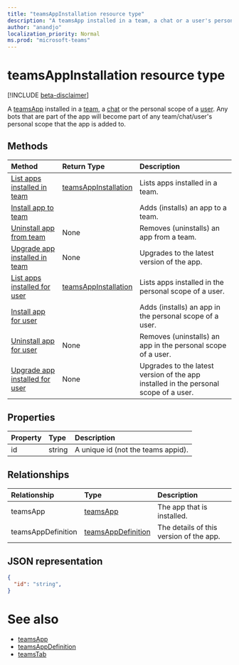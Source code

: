 ```yaml
---
title: "teamsAppInstallation resource type"
description: "A teamsApp installed in a team, a chat or a user's personal scope. "
author: "anandjo"
localization_priority: Normal
ms.prod: "microsoft-teams"
---
```


# teamsAppInstallation resource type

[!INCLUDE [beta-disclaimer](../../includes/beta-disclaimer.md)]

A [teamsApp](teamsapp.md) installed in a [team](team.md), a [chat](chat.md) or the personal scope of a [user](user.md). Any bots that are part of the app will become part of any team/chat/user's personal scope that the app is added to.

## Methods

| Method       | Return Type  |Description|
|:---------------|:--------|:----------|
|[List apps installed in team](../api/teamsappinstallation-list.md) | [teamsAppInstallation](teamsapp.md) | Lists apps installed in a team.|
|[Install app to team](../api/teamsappinstallation-add.md) | | Adds (installs) an app to a team.|
|[Uninstall app from team](../api/teamsappinstallation-delete.md) | None | Removes (uninstalls) an app from a team.|
|[Upgrade app installed in team](../api/teamsappinstallation-upgrade.md) | None | Upgrades to the latest version of the app.|
|[List apps installed for user](../api/teamsappinstallation-list-user.md) | [teamsAppInstallation](teamsapp.md) | Lists apps installed in the personal scope of a user.|
|[Install app for user](../api/teamsappinstallation-add-user.md) | | Adds (installs) an app in the personal scope of a user.|
|[Uninstall app for user](../api/teamsappinstallation-delete-user.md) | None | Removes (uninstalls) an app in the personal scope of a user.|
|[Upgrade app installed for user](../api/teamsappinstallation-upgrade-user.md) | None | Upgrades to the latest version of the app installed in the personal scope of a user.|

## Properties

| Property            | Type     | Description |
|:------------------- |:-------- |:----------- |
| id                  | string   | A unique id (not the teams appid). |

## Relationships

| Relationship   | Type    | Description |
|:---------------|:--------|:----------|
|teamsApp|[teamsApp](teamsapp.md)| The app that is installed. |
|teamsAppDefinition|[teamsAppDefinition](teamsapp.md)| The details of this version of the app. |

## JSON representation

<!-- {
  "blockType": "resource",
  "@odata.type": "microsoft.graph.teamsAppInstallation",
  "baseType": "microsoft.graph.entity"
}-->

```json
{
  "id": "string",
}
```

# See also

- [teamsApp](teamsapp.md)
- [teamsAppDefinition](teamsappdefinition.md)
- [teamsTab](../resources/teamstab.md)


<!-- uuid: 8fcb5dbc-d5aa-4681-8e31-b001d5168d79
2015-10-25 14:57:30 UTC -->
<!--
{
  "type": "#page.annotation",
  "description": "teamsApp resource",
  "keywords": "",
  "section": "documentation",
  "tocPath": "",
  "suppressions": []
}
-->

